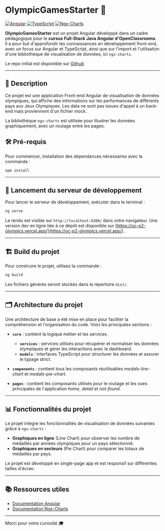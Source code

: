 # OlympicGamesStarter 🏅

[![Angular](https://img.shields.io/badge/Angular-18.2.11-red?logo=angular)](https://angular.io/)
[![TypeScript](https://img.shields.io/badge/TypeScript-4.x-blue?logo=typescript)](https://www.typescriptlang.org/)
[![Ngx-Charts](https://img.shields.io/badge/Ngx--Charts-Lines%20%26%20Pie-orange)](https://swimlane.github.io/ngx-charts/)

**OlympicGamesStarter** est un projet Angular développé dans un cadre pédagogique pour le **cursus Full-Stack Java Angular d'OpenClassrooms**. Il a pour but d'approfondir les connaissances en développement front-end, avec un focus sur Angular et TypeScript, ainsi que sur l'import et l'utilisation d'une bibliothèque de visualisation de données, ici `ngx-charts`.

Le repo initial est disponible sur [Github](https://github.com/OpenClassrooms-Student-Center/Developpez-le-front-end-en-utilisant-Angular)

---

## 📝 Description

Ce projet est une application Front-end Angular de visualisation de données olympiques, qui affiche des informations sur les performances de différents pays aux Jeux Olympiques. Les data ne sont pas issues d'appel à un back-end mais proviennent d'un fichier mock.

La bibliothèque `ngx-charts` est utilisée pour illustrer les données graphiquement, avec un routage entre les pages.

## 🛠️ Pré-requis

Pour commencer, installation des dépendances nécessaires avec la commande :

```bash
npm install
```

---

## 🚀 Lancement du serveur de développement

Pour lancer le serveur de développement, exécuter dans le terminal :

```bash
ng serve
```

Le rendu est visible sur `http://localhost:4200/` dans votre navigateur.
Une version dev en ligne liée à ce dépôt est disponible sur [https://oc-p2-olympics.vercel.app/](https://oc-p2-olympics.vercel.app/) .

---

## 🏗️ Build du projet

Pour construire le projet, utilisez la commande :

```bash
ng build
```

Les fichiers générés seront stockés dans le répertoire `dist/`.

---

## 🗂️ Architecture du projet

Une architecture de base a été mise en place pour faciliter la compréhension et l'organisation du code. Voici les principales sections :

- **`core`** : contient la logique métier et les services.

  - **`services`** : services utilisés pour récupérer et normaliser les données olympiques et gérer les interactions avec le dashboard.
  - **`models`** : interfaces TypeScript pour structurer les données et assurer le typage strict.

- **`components`** : contient tous les composants réutilisables _medals-line-chart_ et _medals-pie-chart_.
- **`pages`** : contient les composants utilisés pour le routage et les vues principales de l'application _home_, _detail_ et _not-found_.

---

## 📊 Fonctionnalités du projet

Le projet intègre les fonctionnalités de visualisation de données suivantes grâce à `ngx-charts` :

- **Graphiques en ligne** (Line Chart) pour observer les nombre de médailles par années olympiques pour un pays sélectionné.
- **Graphiques en secteurs** (Pie Chart) pour comparer les totaux de médailles par pays.

Le projet est développé en single-page app et est responsif sur différentes tailles d'écran.

---

## 📚 Ressources utiles

- [Documentation Angular](https://angular.io/docs)
- [Documentation Ngx-Charts](https://swimlane.github.io/ngx-charts/)

---

Merci pour votre curiosité 🎓
